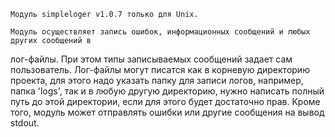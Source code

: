     Модуль simpleloger v1.0.7 только для Unix.

    Модуль осуществляет запись ошибок, информационных сообщений и любых других сообщений в
лог-файлы. При этом типы записываемых сообщений задает сам пользователь. Лог-файлы могут писатся как в
корневую директорию проекта, для этого надо указать папку для записи логов, например, папка 'logs',
так и в любую другую директорию, нужно написать полный путь до этой директории, если для этого
будет достаточно прав.
    Кроме того, модуль может отправлять ошибки или другие сообщения на вывод stdout.

